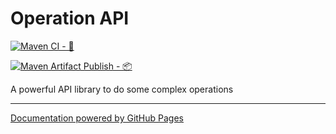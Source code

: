 
# Operation API


[![Maven CI - 🚧 ](https://github.com/tgrall-octodemo/operation-api/actions/workflows/maven-ci.yml/badge.svg)](https://github.com/tgrall-octodemo/operation-api/actions/workflows/maven-ci.yml)

[![ Maven Artifact Publish - 📦 ](https://github.com/tgrall-octodemo/operation-api/actions/workflows/maven-publish.yml/badge.svg)](https://github.com/tgrall-octodemo/operation-api/actions/workflows/maven-publish.yml)

A powerful API library to do some complex operations


---

[Documentation powered by GitHub Pages](https://fluffy-invention-f46995f1.pages.github.io/)

